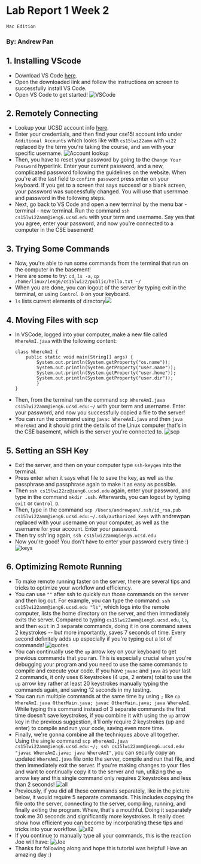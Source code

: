 # Lab Report 1 Week 2
`Mac Edition`
### By: Andrew Pan

## 1. Installing VScode
- Download VS Code [here](https://code.visualstudio.com/download).
- Open the downloaded link and follow the instructions on screen to successfully install VS Code.
- Open VS Code to get started! ![VSCode](VSCode.png)
## 2. Remotely Connecting
- Lookup your UCSD account info [here](https://sdacs.ucsd.edu/~icc/index.php). 
- Enter your credentials, and then find your cse15l account info under `Additional Accounts` which looks like with `cs15lwi22amm` with `wi22` replaced by the term you're taking the course, and `amm` with your specific username. ![Account lookup](AccountLookup.png)
- Then, you have to reset your password by going to the `Change Your Password` hyperlink. Enter your current password, and a new, complicated password following the guidelines on the website. When you're at the last field to `confirm password` press enter on your keyboard. If you get to a screen that says success! or a blank screen, your password was successfully changed. You will use that usernmae and password in the following steps. 
- Next, go back to VS Code and open a new terminal by the menu bar - terminal - new terminal. Run the command ```ssh cs15lwi22amm@ieng6.ucsd.edu``` with your term and username. Say yes that you agree, enter your password, and now you're connected to a computer in the CSE basement! 
## 3. Trying Some Commands
- Now, you're able to run some commands from the terminal that run on the computer in the basement! 
- Here are some to try: `cd`, `ls -a`, `cp /home/linux/ieng6/cs15lwi22/public/hello.txt ~/`
- When you are done, you can logout of the server by typing exit in the terminal, or using `Control D` on your keyboard.
- `ls` lists current elements of directory![](ls.png)
## 4. Moving Files with scp
- In VSCode, logged into your computer, make a new file called `WhereAmI.java` with the following content:
    ```
    class WhereAmI {
        public static void main(String[] args) {
            System.out.println(System.getProperty("os.name"));
            System.out.println(System.getProperty("user.name"));
            System.out.println(System.getProperty("user.home"));
            System.out.println(System.getProperty("user.dir"));
            }
    }
    ```
- Then, from the terminal run the command `scp WhereAmI.java cs15lwi22amm@ieng6.ucsd.edu:~/` with your term and username. Enter your password, and now you successfully copied a file to the server! 
- You can run the command using `javac WhereAmI.java` and then `java WhereAmI` and it should print the details of the Linux computer that's in the CSE basement, which is the server you're connected to. ![scp](scp.png)
## 5. Setting an SSH Key
- Exit the server, and then on your computer type `ssh-keygen` into the terminal. 
- Press enter when it says what file to save the key, as well as the passphrase and passphrase again to make it as easy as possible. 
- Then `ssh cs15lwi22zz@ieng6.ucsd.edu` again, enter your password, and type in the command `mkdir .ssh`. Afterwards, you can logout by typing `exit` or `Control D`.
- Then, type in the command `scp /Users/andrewpan/.ssh/id_rsa.pub cs15lwi22amm@ieng6.ucsd.edu:~/.ssh/authorized_keys` with andrewpan replaced with your username on your computer, as well as the username for your account. Enter your password. 
- Then try ssh'ing again, `ssh cs15lwi22amm@ieng6.ucsd.edu`
- Now you're good! You don't have to enter your password every time :)![keys](keys.png)
## 6. Optimizing Remote Running
- To make remote running faster on the server, there are several tips and tricks to optimize your workflow and efficiency.
- You can use `""` after ssh to quickly run those commands on the server and then log out. For example, you can type the command: `ssh cs15lwi22amm@ieng6.ucsd.edu "ls"`, which logs into the remote computer, lists the home directory on the server, and then immediately exits the server. Compared to typing `cs15lwi22amm@ieng6.ucsd.edu`, `ls`, and then `exit` in 3 separate commands, doing it in one command saves 2 keystrokes -- but more importantly, saves 7 seconds of time. Every second definitely adds up especially if you're typing out a lot of commands! ![quotes](quotes.png)
- You can continually use the `up` arrow key on your keyboard to get previous commands that you ran. This is especially crucial when you're debugging your program and you need to use the same commands to compile and execute your code. If you have `javac` and `java` as your last 2 commands, it only uses 6 keystrokes (4 ups, 2 enters) total to use the  `up` arrow key rather at least 20 keystrokes manually typing the commands again, and saving 12 seconds in my testing. 
- You can run multiple commands at the same time by using `;` like `cp WhereAmI.java OtherMain.java; javac OtherMain.java; java WhereAmI`. While typing this command instead of 3 separate commands the first time doesn't save keystrokes, if you combine it with using the `up` arrow key in the previous suggestion, it'll only require 2 keystrokes (up and enter) to compile and run your code, saving even more time.
- Finally, we're gonna combine all the techniques above  all together. Using the single command `scp WhereAmI.java cs15lwi22amm@ieng6.ucsd.edu:~/; ssh cs15lwi22amm@ieng6.ucsd.edu "javac WhereAmI.java; java WhereAmI"`, you can securly copy an updated `WhereAmI.java` file onto the server, compile and run that file, and then immediately exit the server. If you're making changes to your files and want to continually copy it to the server and run, utilizing the `up` arrow key and this single command only requires 2 keystrokes and less than 2 seconds!  ![all](allTogether.png)
- Previously, if you did all these commands separately, like in the picture below, it would require 5 separate commands. This includes copying the file onto the server, connecting to the server, compiling, running, and finally exiting the program. Whew, that's a mouthful. Doing it separately took me 30 seconds and significantly more keystrokes. It really does show how efficient you can become by incorporating these tips and tricks into your workflow. ![all2](allSeparate.png)
- If you continue to manually type all your commands, this is the reaction Joe will have: 
![Joe](a.png)
- Thanks for following along and hope this tutorial was helpful! Have an amazing day :)
